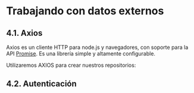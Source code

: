 # Trabajando con datos externos

## 4.1. Axios

Axios es un cliente HTTP para node.js y navegadores, con soporte para la API [Promise](https://developer.mozilla.org/en-US/docs/Web/JavaScript/Reference/Global_Objects/Promise).  Es una librería simple y altamente configurable.

Utilizaremos AXIOS para crear nuestros repositorios:

## 4.2. Autenticación




